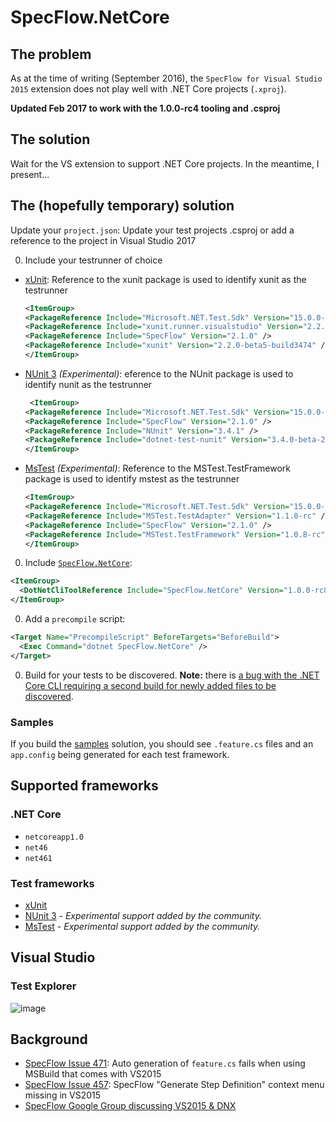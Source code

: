 # SpecFlow.NetCore

## The problem

As at the time of writing (September 2016), the `SpecFlow for Visual Studio 2015` extension does not play well with .NET Core projects (`.xproj`).

**Updated Feb 2017 to work with the 1.0.0-rc4 tooling and .csproj**

## The solution

Wait for the VS extension to support .NET Core projects. In the meantime, I present...

## The (hopefully temporary) solution

Update your `project.json`:
Update your test projects .csproj or add a reference to the project in Visual Studio 2017

0. Include your testrunner of choice 

  * [xUnit](https://github.com/xunit/dotnet-test-xunit):
  Reference to the xunit package is used to identify xunit as the testrunner

    ```xml
    <ItemGroup>
    <PackageReference Include="Microsoft.NET.Test.Sdk" Version="15.0.0-preview-20170106-08" />
    <PackageReference Include="xunit.runner.visualstudio" Version="2.2.0-beta5-build1225" />
    <PackageReference Include="SpecFlow" Version="2.1.0" />
    <PackageReference Include="xunit" Version="2.2.0-beta5-build3474" />
    </ItemGroup>
    ```

  * [NUnit 3](https://github.com/nunit/dotnet-test-nunit) _(Experimental)_:
    eference to the NUnit package is used to identify nunit as the testrunner
    ```xml
     <ItemGroup>
    <PackageReference Include="Microsoft.NET.Test.Sdk" Version="15.0.0-preview-20170106-08" />
    <PackageReference Include="SpecFlow" Version="2.1.0" />
    <PackageReference Include="NUnit" Version="3.4.1" />
    <PackageReference Include="dotnet-test-nunit" Version="3.4.0-beta-2" />
    </ItemGroup>
    ```
  
  * [MsTest](https://www.nuget.org/packages/dotnet-test-mstest/1.1.1-preview) _(Experimental)_:
   Reference to the MSTest.TestFramework package is used to identify mstest as the testrunner
    ```xml
    <ItemGroup>
    <PackageReference Include="Microsoft.NET.Test.Sdk" Version="15.0.0-preview-20170106-08" />
    <PackageReference Include="MSTest.TestAdapter" Version="1.1.8-rc" />
    <PackageReference Include="SpecFlow" Version="2.1.0" />
    <PackageReference Include="MSTest.TestFramework" Version="1.0.8-rc" />
    </ItemGroup>
    ```

0. Include [`SpecFlow.NetCore`](https://www.nuget.org/packages/SpecFlow.NetCore):

  ```xml
  <ItemGroup>
    <DotNetCliToolReference Include="SpecFlow.NetCore" Version="1.0.0-rc8" />
  </ItemGroup>
  ```

0. Add a `precompile` script:

  ```xml
  <Target Name="PrecompileScript" BeforeTargets="BeforeBuild">
    <Exec Command="dotnet SpecFlow.NetCore" />
  </Target>
  ```

0. Build for your tests to be discovered. **Note:** there is [a bug with the .NET Core CLI requiring a second build for newly added files to be discovered](https://github.com/stajs/SpecFlow.NetCore/issues/22).

### Samples

If you build the [samples](https://github.com/stajs/SpecFlow.NetCore/tree/master/samples/) solution, you should see `.feature.cs` files and an `app.config` being generated for each test framework.

## Supported frameworks

### .NET Core

- `netcoreapp1.0`
- `net46`
- `net461`

### Test frameworks

- [xUnit](https://xunit.github.io/)
- [NUnit 3](http://www.nunit.org/) - _Experimental support added by the community._
- [MsTest](https://blogs.msdn.microsoft.com/visualstudioalm/2016/05/30/announcing-mstest-framework-support-for-net-core-rc2-asp-net-core-rc2/) - _Experimental support added by the community._

## Visual Studio

### Test Explorer

![image](https://cloud.githubusercontent.com/assets/2253814/11646350/0a806578-9dc2-11e5-9abe-115616ec9aec.png)

<!--
## Generating step definitions

One of the nice features from the VS extension is being able to easily generate stubs for missing step definitions. This is still _kind_ of possible, but definitely not as nice as the typical usage from the extension.

0. So, a feature file:

  ![image](https://cloud.githubusercontent.com/assets/2253814/11574021/299d6d40-9a6e-11e5-9342-3cf9c91565cc.png)

0. Build to generate the `.feature.cs` file and run it:

  ![image](https://cloud.githubusercontent.com/assets/2253814/11574057/54f43bb8-9a6e-11e5-91d4-2910c1ee8185.png)

0. Right-click and `Copy All`:

  ![image](https://cloud.githubusercontent.com/assets/2253814/11574068/66050a5e-9a6e-11e5-9f7a-264c6935b3b6.png)

0. Paste in your text editor of choice, then copy out the actual steps:

  ![image](https://cloud.githubusercontent.com/assets/2253814/11574120/932672c0-9a6e-11e5-8f70-cff5a74c5da6.png)

Given this should be a short-lived solution, hopefully this workaround is tolerable.
-->

## Background

- [SpecFlow Issue 471](https://github.com/techtalk/SpecFlow/issues/471): Auto generation of `feature.cs` fails when using MSBuild that comes with VS2015
- [SpecFlow Issue 457](https://github.com/techtalk/SpecFlow/issues/457): SpecFlow "Generate Step Definition" context menu missing in VS2015
- [SpecFlow Google Group discussing VS2015 & DNX](https://groups.google.com/forum/#!topic/specflow/JTKdOTV5nII)
